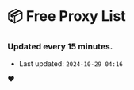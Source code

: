# :package: Free Proxy List
### Updated every 15 minutes.

- Last updated: `2024-10-29 04:16`

:heart:

